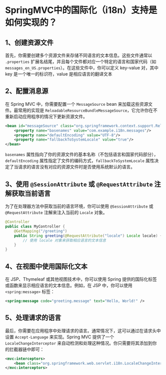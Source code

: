 # SpringMVC中的国际化（i18n）支持是如何实现的？

## **1、创建资源文件**

首先，你需要创建多个资源文件来存储不同语言的文本信息。这些文件通常以 `.properties` 扩展名结尾，并且每个文件都对应一个特定的语言和国家代码（如 `messages_en_US.properties`）。在这些文件中，你可以定义 key-value 对，其中 key 是一个唯一的标识符，value 是相应语言的翻译文本

## **2、配置消息源**

在 Spring MVC 中，你需要配置一个 `MessageSource` bean 来加载这些资源文件。最常用的实现是 `ReloadableResourceBundleMessageSource`，它允许你在不重新启动应用程序的情况下更新资源文件。

```xml
<bean id="messageSource" class="org.springframework.context.support.ReloadableResourceBundleMessageSource">
    <property name="basenames" value="com.example.i18n.messages"/>
    <property name="defaultEncoding" value="UTF-8"/>
    <property name="fallbackToSystemLocale" value="true"/>
</bean>
```

`basenames` 属性指向了你的资源文件的基本名称（不包括语言和国家代码部分），`defaultEncoding` 属性指定了文件的编码方式，`fallbackToSystemLocale` 属性决定了当请求的语言没有对应的资源文件时是否使用系统默认的语言。

## **3、使用** `@SessionAttribute` **或** `@RequestAttribute` **注解获取当前语言**

为了在处理器方法中获取当前的语言环境，你可以使用 `@SessionAttribute` 或 `@RequestAttribute` 注解来注入当前的 `Locale` 对象。

```java
@Controller
public class MyController {
    @GetMapping("/greeting")
    public String greeting(@RequestAttribute("locale") Locale locale) {
        // 使用 locale 对象来获取相应语言的文本信息
    }
}
```

## **4、在视图中使用国际化文本**

在 JSP、Thymeleaf 或其他视图技术中，你可以使用 Spring 提供的国际化标签或函数来显示相应语言的文本信息。例如，在 JSP 中，你可以使用 `<spring:message>` 标签：

```xml
<spring:message code="greeting.message" text="Hello, World!" />
```

## **5、处理请求的语言**

最后，你需要在应用程序中处理请求的语言。通常情况下，这可以通过在请求头中设置 `Accept-Language` 来实现。Spring MVC 提供了一个 `LocaleChangeInterceptor` 来自动检测和处理这种情况。你只需要将其添加到你的拦截器链中即可：

```xml
<mvc:interceptors>
    <bean class="org.springframework.web.servlet.i18n.LocaleChangeInterceptor"/>
</mvc:interceptors>
```

